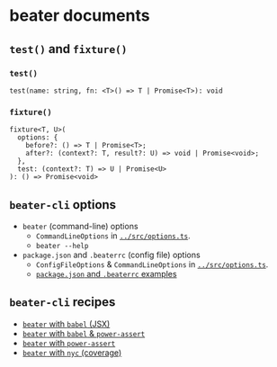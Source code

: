 # beater documents

## `test()` and `fixture()`

### `test()`

```
test(name: string, fn: <T>() => T | Promise<T>): void
```

### `fixture()`

```
fixture<T, U>(
  options: {
    before?: () => T | Promise<T>;
    after?: (context?: T, result?: U) => void | Promise<void>;
  },
  test: (context?: T) => U | Promise<U>
): () => Promise<void>
```

## `beater-cli` options

- `beater` (command-line) options
    - `CommandLineOptions` in [`../src/options.ts`](../src/options.ts).
    - `beater --help`
- `package.json` and `.beaterrc` (config file) options
    - `ConfigFileOptions` & `CommandLineOptions` in [`../src/options.ts`](../src/options.ts).
    - [`package.json` and `.beaterrc` examples](config-file-example.md)

## `beater-cli` recipes

- [`beater` with `babel` (JSX)](with-jsx.md)
- [`beater` with `babel` & `power-assert`](with-babel-and-power-assert.md)
- [`beater` with `power-assert`](with-power-assert.md)
- [`beater` with `nyc` (coverage)](with-nyc.md)
